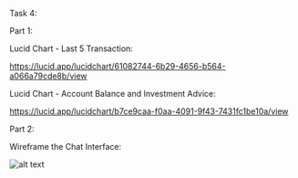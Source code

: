 Task 4:

Part 1:

Lucid Chart - Last 5 Transaction:

https://lucid.app/lucidchart/61082744-6b29-4656-b564-a066a79cde8b/view
 
Lucid Chart - Account Balance and Investment Advice:

https://lucid.app/lucidchart/b7ce9caa-f0aa-4091-9f43-7431fc1be10a/view

Part 2:

Wireframe the Chat Interface:

![alt text](image.png)


